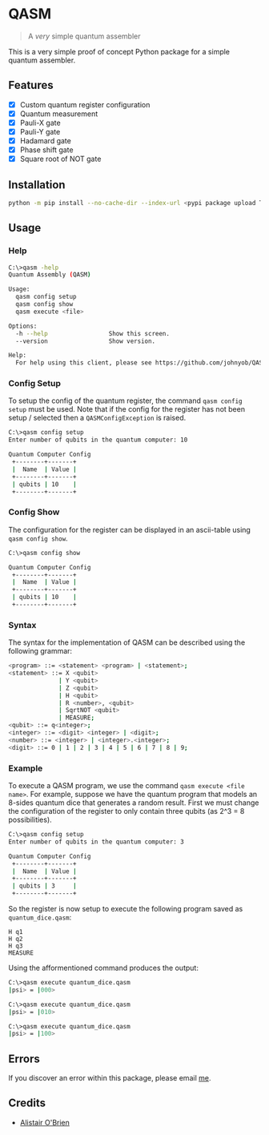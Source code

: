 # QASM
> A *very* simple quantum assembler

This is a very simple proof of concept Python package for a simple quantum assembler.

## Features

- [x] Custom quantum register configuration
- [x] Quantum measurement
- [x] Pauli-X gate
- [x] Pauli-Y gate
- [x] Hadamard gate
- [x] Phase shift gate
- [x] Square root of NOT gate

## Installation
```sh
python -m pip install --no-cache-dir --index-url <pypi package upload TODO>
```

## Usage
### Help

```sh
C:\>qasm -help
Quantum Assembly (QASM)

Usage:
  qasm config setup
  qasm config show
  qasm execute <file>

Options:
  -h --help                 Show this screen.
  --version                 Show version.

Help:
  For help using this client, please see https://github.com/johnyob/QASM
```

### Config Setup

To setup the config of the quantum register, the command ``qasm config setup`` must be used. Note that if the config for the register has not been setup / selected then a ``QASMConfigException`` is raised.
```sh
C:\>qasm config setup
Enter number of qubits in the quantum computer: 10

Quantum Computer Config
 +--------+-------+
 |  Name  | Value |
 +--------+-------+
 | qubits | 10    |
 +--------+-------+
```

### Config Show

The configuration for the register can be displayed in an ascii-table using ``qasm config show``.

```sh
C:\>qasm config show

Quantum Computer Config
 +--------+-------+
 |  Name  | Value |
 +--------+-------+
 | qubits | 10    |
 +--------+-------+
```

### Syntax

The syntax for the implementation of QASM can be described using the following grammar:
```sh
<program> ::= <statement> <program> | <statement>;
<statement> ::= X <qubit>
              | Y <qubit>
              | Z <qubit>
              | H <qubit>
              | R <number>, <qubit>
              | SqrtNOT <qubit>
              | MEASURE;
<qubit> ::= q<integer>;
<integer> ::= <digit> <integer> | <digit>;
<number> ::= <integer> | <integer>.<integer>;
<digit> ::= 0 | 1 | 2 | 3 | 4 | 5 | 6 | 7 | 8 | 9;
```

### Example

To execute a QASM program, we use the command ``qasm execute <file name>``. For example, suppose we have the quantum program that models an 8-sides quantum dice that generates a random result. First we must change the configuration of the register to only contain three qubits (as 2^3 = 8 possibilities).
```sh
C:\>qasm config setup
Enter number of qubits in the quantum computer: 3

Quantum Computer Config
 +--------+-------+
 |  Name  | Value |
 +--------+-------+
 | qubits | 3     |
 +--------+-------+
```

So the register is now setup to execute the following program saved as ``quantum_dice.qasm``:
```
H q1
H q2
H q3
MEASURE
```

Using the afformentioned command produces the output:
```sh
C:\>qasm execute quantum_dice.qasm
|psi> = |000>

C:\>qasm execute quantum_dice.qasm
|psi> = |010>

C:\>qasm execute quantum_dice.qasm
|psi> = |100>
```

## Errors
If you discover an error within this package, please email [me](mailto:alistair@duneroot.co.uk).

## Credits
- [Alistair O'Brien](https://github.com/johnyob)
